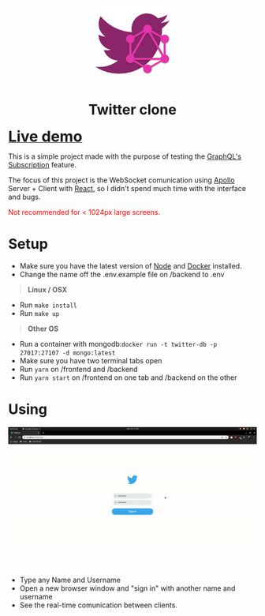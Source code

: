 <div align="center">
  <img src="./twitter-clone.png" height="150px"/>
  <h1>Twitter clone</h1>
</div>

<a href="http://ec2-54-198-26-99.compute-1.amazonaws.com/"><strong style="font-size: 30px">Live demo</strong></a>

<p>This is a simple project made with the purpose of testing the <a href="https://www.apollographql.com/docs/apollo-server/data/subscriptions/">GraphQL's Subscription</a> feature.

The focus of this project is the WebSocket comunication using <a href="https://www.apollographql.com/">Apollo</a> Server + Client with <a href="https://reactjs.org">React</a>, so I didn't spend much time with the interface and bugs.</p>

<p style="color: red">Not recommended for < 1024px large screens.</p>

<h1>Setup</h1>

- Make sure you have the latest version of <a href="https://nodejs.org">Node</a> and <a href="https://docker.com">Docker</a> installed.
- Change the name off the .env.example file on /backend to .env

> <strong>Linux / OSX</strong>

- Run `make install`
- Run `make up`

> <strong>Other OS</strong>

- Run a container with mongodb:`docker run -t twitter-db -p 27017:27107 -d mongo:latest`
- Make sure you have two terminal tabs open
- Run `yarn` on /frontend and /backend
- Run `yarn start` on /frontend on one tab and /backend on the other

<h1>Using</h1>
<div align="center"> 
  <img src="./using.gif"/>
</div>

- Type any Name and Username
- Open a new browser window and "sign in" with another name and username
- See the real-time comunication between clients.
